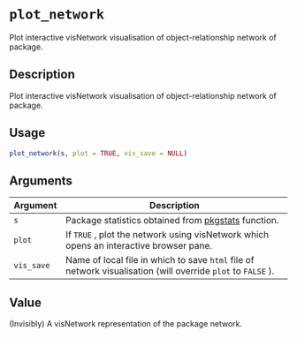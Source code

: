 # `plot_network`

Plot interactive visNetwork visualisation of object-relationship
 network of package.


## Description

Plot interactive visNetwork visualisation of object-relationship
 network of package.


## Usage

```r
plot_network(s, plot = TRUE, vis_save = NULL)
```


## Arguments

Argument      |Description
------------- |----------------
`s`     |     Package statistics obtained from [pkgstats](#pkgstats) function.
`plot`     |     If `TRUE` , plot the network using visNetwork which opens an interactive browser pane.
`vis_save`     |     Name of local file in which to save `html` file of network visualisation (will override `plot` to `FALSE` ).


## Value

(Invisibly) A visNetwork representation of the package network.


